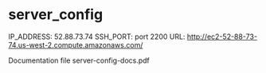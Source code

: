 # server_config
IP_ADDRESS: 52.88.73.74 
SSH_PORT: port 2200
URL: http://ec2-52-88-73-74.us-west-2.compute.amazonaws.com/

Documentation file server-config-docs.pdf
